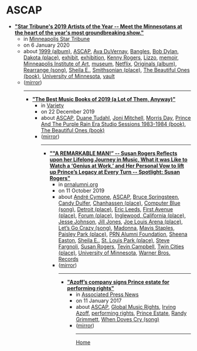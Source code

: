 # ASCAP

 - [**"Star Tribune's 2019 Artists of the Year -- Meet the Minnesotans at the heart of the year's most groundbreaking show."**](https://www.startribune.com/6-minnesotans-are-2019-artists-of-the-year/564924782/)<ul><li>in [Minneapolis Star Tribune](https://www.startribune.com/)</li><li>on 6 January 2020</li><li>about [1999 (album)](../../topics/album/1999/index.md), [ASCAP](../../topics/ascap/index.md), [Ava DuVernay](../../topics/ava-duvernay/index.md), [Bangles](../../topics/bangles/index.md), [Bob Dylan](../../topics/bob-dylan/index.md), [Dakota (place)](../../topics/place/dakota/index.md), [exhibit](../../topics/exhibit/index.md), [exhibition](../../topics/exhibition/index.md), [Kenny Rogers](../../topics/kenny-rogers/index.md), [Lizzo](../../topics/lizzo/index.md), [memoir](../../topics/memoir/index.md), [Minneapolis Institute of Art](../../topics/minneapolis-institute-of-art/index.md), [museum](../../topics/museum/index.md), [Netflix](../../topics/netflix/index.md), [Originals (album)](../../topics/album/originals/index.md), [Rearrange (song)](../../topics/song/rearrange/index.md), [Sheila E.](../../topics/sheila-e/index.md), [Smithsonian (place)](../../topics/place/smithsonian/index.md), [The Beautiful Ones (book)](../../topics/book/the-beautiful-ones/index.md), [University of Minnesota](../../topics/university-of-minnesota/index.md), [vault](../../topics/vault/index.md)</li><li>([mirror](https://web.archive.org/web/*/https://www.startribune.com/6-minnesotans-are-2019-artists-of-the-year/564924782/))</li><ul>

----

 - [**"The Best Music Books of 2019 (a Lot of Them, Anyway)"**](https://variety.com/feature/best-music-books-2019-1203450290/)<ul><li>in [Variety](https://variety.com/)</li><li>on 22 December 2019</li><li>about [ASCAP](../../topics/ascap/index.md), [Duane Tudahl](../../topics/duane-tudahl/index.md), [Joni Mitchell](../../topics/joni-mitchell/index.md), [Morris Day](../../topics/morris-day/index.md), [Prince And The Purple Rain Era Studio Sessions 1983-1984 (book)](../../topics/book/prince-and-the-purple-rain-era-studio-sessions-1983-1984/index.md), [The Beautiful Ones (book)](../../topics/book/the-beautiful-ones/index.md)</li><li>([mirror](https://web.archive.org/web/*/https://variety.com/feature/best-music-books-2019-1203450290/))</li><ul>

----

 - [**""A REMARKABLE MAN!” -- Susan Rogers Reflects upon her Lifelong Journey in Music, What it was Like to Watch a ‘Genius at Work,’ and Her Personal Vow to lift up Prince’s Legacy at Every Turn -- Spotlight: Susan Rogers"**](http://prnalumni.org/members/spotlight/spotlight-susan-rogers/)<ul><li>in [prnalumni.org](http://prnalumni.org/)</li><li>on 11 October 2019</li><li>about [André Cymone](../../topics/andr-cymone/index.md), [ASCAP](../../topics/ascap/index.md), [Bruce Springsteen](../../topics/bruce-springsteen/index.md), [Candy Dulfer](../../topics/candy-dulfer/index.md), [Chanhassen (place)](../../topics/place/chanhassen/index.md), [Computer Blue (song)](../../topics/song/computer-blue/index.md), [Detroit (place)](../../topics/place/detroit/index.md), [Eric Leeds](../../topics/eric-leeds/index.md), [First Avenue (place)](../../topics/place/first-avenue/index.md), [Forum (place)](../../topics/place/forum/index.md), [Inglewood, California (place)](../../topics/place/inglewood-california/index.md), [Jesse Johnson](../../topics/jesse-johnson/index.md), [Jill Jones](../../topics/jill-jones/index.md), [Joe Louis Arena (place)](../../topics/place/joe-louis-arena/index.md), [Let’s Go Crazy (song)](../../topics/song/let-s-go-crazy/index.md), [Madonna](../../topics/madonna/index.md), [Mavis Staples](../../topics/mavis-staples/index.md), [Paisley Park (place)](../../topics/place/paisley-park/index.md), [PRN Alumni Foundation](../../topics/prn-alumni-foundation/index.md), [Sheena Easton](../../topics/sheena-easton/index.md), [Sheila E.](../../topics/sheila-e/index.md), [St. Louis Park (place)](../../topics/place/st-louis-park/index.md), [Steve Fargnoli](../../topics/steve-fargnoli/index.md), [Susan Rogers](../../topics/susan-rogers/index.md), [Tevin Campbell](../../topics/tevin-campbell/index.md), [Twin Cities (place)](../../topics/place/twin-cities/index.md), [University of Minnesota](../../topics/university-of-minnesota/index.md), [Warner Bros. Records](../../topics/warner-bros-records/index.md)</li><li>([mirror](https://web.archive.org/web/*/http://prnalumni.org/members/spotlight/spotlight-susan-rogers/))</li><ul>

----

 - [**"Azoff’s company signs Prince estate for performing rights"**](https://apnews.com/ff0777c8261d47d4842d12a9329141e8)<ul><li>in [Associated Press News](https://apnews.com/)</li><li>on 11 January 2017</li><li>about [ASCAP](../../topics/ascap/index.md), [Global Music Rights](../../topics/global-music-rights/index.md), [Irving Azoff](../../topics/irving-azoff/index.md), [performing rights](../../topics/performing-rights/index.md), [Prince Estate](../../topics/prince-estate/index.md), [Randy Grimmett](../../topics/randy-grimmett/index.md), [When Doves Cry (song)](../../topics/song/when-doves-cry/index.md)</li><li>([mirror](https://web.archive.org/web/*/https://apnews.com/ff0777c8261d47d4842d12a9329141e8))</li><ul>

----

[Home](../index.md)
